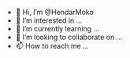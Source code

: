 - 👋 Hi, I’m @HendarMoko
- 👀 I’m interested in ...
- 🌱 I’m currently learning ...
- 💞️ I’m looking to collaborate on ...
- 📫 How to reach me ...

<!---
HendarMoko/HendarMoko is a ✨ special ✨ repository because its `README.md` (this file) appears on your GitHub profile.
You can click the Preview link to take a look at your changes.
--->
